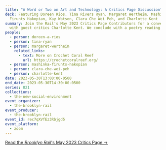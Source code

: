 ```yaml
---
title: "A Word or Two on Art and Technology: A Critics Page Discussion"
deck: Featuring Doreen Rios, Tina Rivers Ryan, Margaret Wertheim, Mashinka
  Firunts Hakopian, Kay Watson, Clara Che Wei Peh, and Charlotte Kent
summary: Join the Rail's May 2023 Critics Page Contributors for a conversation
  with guest critics Charlotte Kent. We conclude with a poetry reading.
people:
  - person: doreen-a-rios
  - person: tina-ryan
  - person: margaret-wertheim
    related_links:
      - text: More on Crochet Coral Reef
        url: https://crochetcoralreef.org/
  - person: mashinka-firunts-hakopian
  - person: clara-che-wei-peh
  - person: charlotte-kent
date: 2023-05-30T13:00:00-0500
end_date: 2023-05-30T14:30:00-0500
series: 821
collections:
  - the-new-social-environment
event_organizer:
  - the-brooklyn-rail
event_producer:
  - the-brooklyn-rail
event_id: rec7qXVfEz3Rbjgd5
event_platform:
  - zoom
---
```

[R﻿ead the *Brooklyn Rail*'s May 2023 Critics Page →](https://brooklynrail.org/2023/5/criticspage)